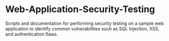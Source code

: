 # Web-Application-Security-Testing
Scripts and documentation for performing security testing on a sample web application to identify common vulnerabilities such as SQL Injection, XSS, and authentication flaws.
